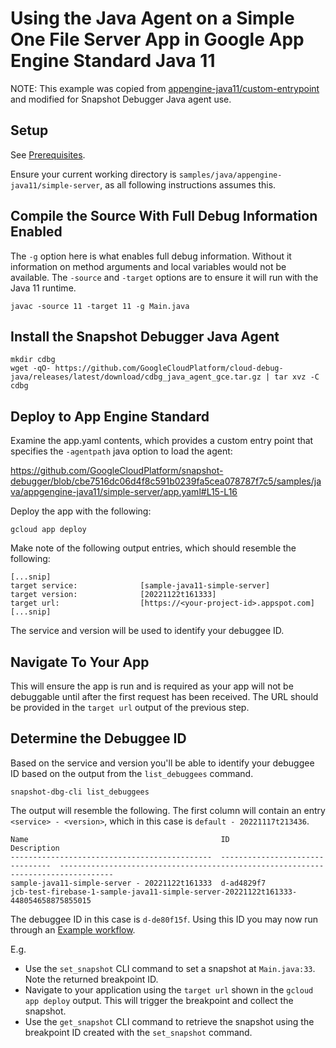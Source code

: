 # Using the Java Agent on a Simple One File Server App in Google App Engine Standard Java 11

NOTE: This example was copied from
[appengine-java11/custom-entrypoint](https://github.com/GoogleCloudPlatform/java-docs-samples/blob/main/appengine-java11/custom-entrypoint)
and modified for Snapshot Debugger Java agent use.


## Setup
See [Prerequisites](../README.md#Prerequisites).

Ensure your current working directory is
`samples/java/appengine-java11/simple-server`, as all following instructions
assumes this.

## Compile the Source With Full Debug Information Enabled

The `-g` option here is what enables full debug information. Without it
information on method arguments and local variables would not be available. The
`-source` and `-target` options are to ensure it will run with the Java 11
runtime.

```
javac -source 11 -target 11 -g Main.java
```

## Install the Snapshot Debugger Java Agent

```
mkdir cdbg
wget -qO- https://github.com/GoogleCloudPlatform/cloud-debug-java/releases/latest/download/cdbg_java_agent_gce.tar.gz | tar xvz -C cdbg
```

## Deploy to App Engine Standard

Examine the app.yaml contents, which provides a custom entry point that
specifies the `-agentpath` java option to load the agent:

https://github.com/GoogleCloudPlatform/snapshot-debugger/blob/cbe7516dc06d4f8c591b0239fa5cea078787f7c5/samples/java/appgengine-java11/simple-server/app.yaml#L15-L16

Deploy the app with the following:

```
gcloud app deploy
```

Make note of the following output entries, which should resemble the following:

```
[...snip]
target service:              [sample-java11-simple-server]
target version:              [20221122t161333]
target url:                  [https://<your-project-id>.appspot.com]
[...snip]
```

The service and version will be used to identify your debuggee ID.

## Navigate To Your App

This will ensure the app is run and is required as your app will not be
debuggable until after the first request has been received.  The URL should be
provided in the `target url` output of the previous step.

## Determine the Debuggee ID

Based on the service and version you'll be able to identify your debuggee ID
based on the output from the `list_debuggees` command.

```
snapshot-dbg-cli list_debuggees
```

The output will resemble the following. The first column will contain an entry
`<service> - <version>`, which in this case is `default - 20221117t213436`.

```
Name                                           ID                                Description
---------------------------------------------  --------------------------------  ----------------------------------------------------------------------------------
sample-java11-simple-server - 20221122t161333  d-ad4829f7                        jcb-test-firebase-1-sample-java11-simple-server-20221122t161333-448054658875855015
```

The debuggee ID in this case is  `d-de80f15f`. Using this ID you may now run
through an [Example workflow](../../../../README.md#example-workflow).

E.g.
*    Use the `set_snapshot` CLI command to set a snapshot at `Main.java:33`. Note
     the returned breakpoint ID.
*    Navigate to your application using the `target url` shown in the `gcloud
     app deploy` output. This will trigger the breakpoint and collect the snapshot.
*    Use the `get_snapshot` CLI command to retrieve the snapshot using the
     breakpoint ID created with the `set_snapshot` command.
